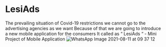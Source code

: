 # LesiAds
The prevailing situation of Covid-19 restrictions we cannot go to the advertising agencies as we want Because of that we are going to introduce a new mobile application for the consumers It called as “ LesiAds “ - Mini Project of Mobile Application
![WhatsApp Image 2021-08-11 at 09 37 12](https://user-images.githubusercontent.com/87639011/134787680-7ea21c6b-9718-447f-9547-a3d181694fa1.jpeg)

